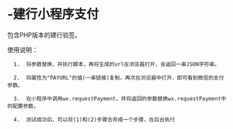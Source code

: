 # -建行小程序支付
  
  包含PHP版本的建行验签。
  
  使用说明：
  
      1.  将参数替换，并执行脚本，再将生成的url在浏览器打开，会返回一串JSON字符串。
      
      2.  将属性为"PAYURL"的值(一串链接)复制，再次在浏览器中打开，即可看到微信的支付参数。
      
      3.  在小程序中调用wx.requestPayment，并将返回的参数替换wx.requestPayment中的配置参数。
      
      4.  测试成功后，可以将(1)和(2)步骤合并成一个步骤，在后台执行
